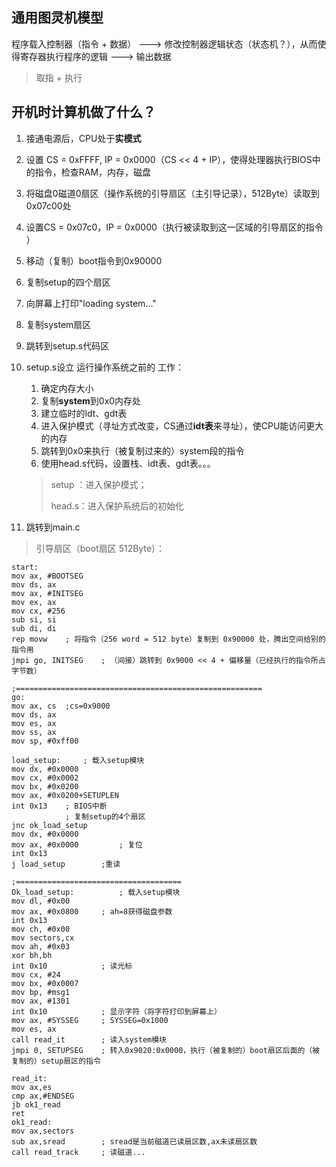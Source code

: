 ## 通用图灵机模型

程序载入控制器（指令 + 数据） ---> 修改控制器逻辑状态（状态机？），从而使得寄存器执行程序的逻辑 ---> 输出数据
> 取指 + 执行

## 开机时计算机做了什么？

1. 接通电源后，CPU处于**实模式**
2. 设置 CS = 0xFFFF, IP = 0x0000（CS << 4 + IP），使得处理器执行BIOS中的指令，检查RAM，内存，磁盘
3. 将磁盘0磁道0扇区（操作系统的引导扇区（主引导记录），512Byte）读取到0x07c00处
4. 设置CS = 0x07c0，IP = 0x0000（执行被读取到这一区域的引导扇区的指令 ）
5. 移动（复制）boot指令到0x90000
6. 复制setup的四个扇区
7. 向屏幕上打印"loading system..."
8. 复制system扇区
9. 跳转到setup.s代码区
10. setup.s设立 运行操作系统之前的 工作：
    1. 确定内存大小
    2. 复制**system**到0x0内存处
    3. 建立临时的ldt、gdt表
    4. 进入保护模式（寻址方式改变，CS通过**idt表**来寻址），使CPU能访问更大的内存
    5. 跳转到0x0来执行（被复制过来的）system段的指令
    6. 使用head.s代码，设置栈、idt表、gdt表。。。

    > setup ：进入保护模式；
    >
    > head.s：进入保护系统后的初始化
11. 跳转到main.c


> 引导扇区（boot扇区 512Byte）：

```assembly
start:
mov ax, #BOOTSEG
mov ds, ax
mov ax, #INITSEG
mov ex, ax
mov cx, #256
sub si, si
sub di, di
rep movw	; 将指令（256 word = 512 byte）复制到 0x90000 处，腾出空间给别的指令用
jmpi go, INITSEG	; （间接）跳转到 0x9000 << 4 + 偏移量（已经执行的指令所占字节数）

;=======================================================
go: 
mov ax, cs	;cs=0x9000
mov ds, ax 
mov es, ax 
mov ss, ax 
mov sp, #0xff00

load_setup: 	; 载入setup模块
mov dx, #0x0000 
mov cx, #0x0002 
mov bx, #0x0200
mov ax, #0x0200+SETUPLEN 
int 0x13 	; BIOS中断
			; 复制setup的4个扇区
jnc ok_load_setup
mov dx, #0x0000
mov ax, #0x0000 		; 复位
int 0x13
j load_setup 		;重读

;=====================================
Ok_load_setup:			; 载入setup模块
mov dl, #0x00 
mov ax, #0x0800		; ah=8获得磁盘参数
int 0x13 
mov ch, #0x00 
mov sectors,cx
mov ah, #0x03 
xor bh,bh 
int 0x10			; 读光标
mov cx, #24 
mov bx, #0x0007
mov bp, #msg1 
mov ax, #1301 
int 0x10			; 显示字符（将字符打印到屏幕上）
mov ax, #SYSSEG		; SYSSEG=0x1000
mov es, ax
call read_it		; 读入system模块
jmpi 0, SETUPSEG	; 转入0x9020:0x0000，执行（被复制的）boot扇区后面的（被复制的）setup扇区的指令
```



```assembly
read_it: 
mov ax,es 
cmp ax,#ENDSEG 
jb ok1_read
ret
ok1_read:
mov ax,sectors
sub ax,sread 		; sread是当前磁道已读扇区数,ax未读扇区数
call read_track		; 读磁道...
```

